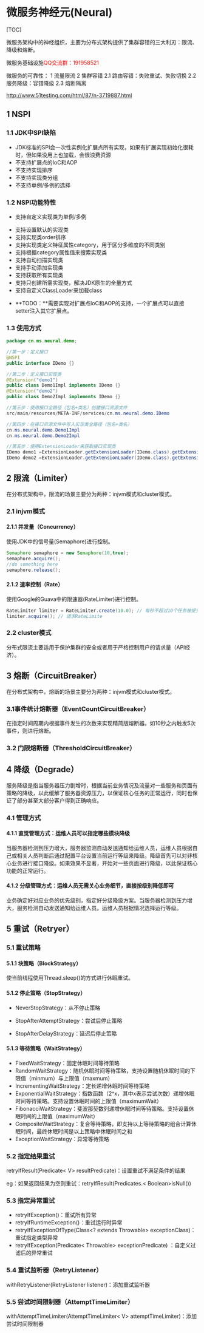 # 微服务神经元(Neural)

[TOC]


微服务架构中的神经组织，主要为分布式架构提供了集群容错的三大利刃：限流、降级和熔断。 

微服务基础设施<font color="red">QQ交流群：191958521</font>


微服务的可靠性：
1 流量限流
2 集群容错
	2.1 路由容错：失败重试、失败切换
	2.2 服务降级：容错降级
	2.3 熔断隔离

http://www.51testing.com/html/87/n-3719887.html


## 1 NSPI
### 1.1 JDK中SPI缺陷

+ JDK标准的SPI会一次性实例化扩展点所有实现，如果有扩展实现初始化很耗时，但如果没用上也加载，会很浪费资源
+ 不支持扩展点的IoC和AOP
+ 不支持实现排序
+ 不支持实现类分组
+ 不支持单例/多例的选择

### 1.2 NSPI功能特性

+ 支持自定义实现类为单例/多例

* 支持设置默认的实现类
* 支持实现类order排序
* 支持实现类定义特征属性category，用于区分多维度的不同类别
* 支持根据category属性值来搜索实现类
* 支持自动扫描实现类
* 支持手动添加实现类
* 支持获取所有实现类
* 支持只创建所需实现类，解决JDK原生的全量方式
* 支持自定义ClassLoader来加载class

+ **TODO：**需要实现对扩展点IoC和AOP的支持，一个扩展点可以直接setter注入其它扩展点。

### 1.3 使用方式

```java
package cn.ms.neural.demo;

//第一步：定义接口
@NSPI
public interface IDemo {}

//第二步：定义接口实现类
@Extension("demo1")
public class Demo1Impl implements IDemo {}
@Extension("demo2")
public class Demo2Impl implements IDemo {}

//第三步：使用接口全路径（包名+类名）创建接口资源文件
src/main/resources/META-INF/services/cn.ms.neural.demo.IDemo

//第四步：在接口资源文件中写入实现类全路径（包名+类名）
cn.ms.neural.demo.Demo1Impl
cn.ms.neural.demo.Demo2Impl

//第五步：使用ExtensionLoader来获取接口实现类
IDemo demo1 =ExtensionLoader.getExtensionLoader(IDemo.class).getExtension("demo1");
IDemo demo2 =ExtensionLoader.getExtensionLoader(IDemo.class).getExtension("demo2");
```



## 2 限流（Limiter）
在分布式架构中，限流的场景主要分为两种：injvm模式和cluster模式。

### 2.1 injvm模式
#### 2.1.1 并发量（Concurrency）
使用JDK中的信号量(Semaphore)进行控制。

```java
Semaphore semaphore = new Semaphore(10,true);
semaphore.acquire();
//do something here
semaphore.release();
```

#### 2.1.2 速率控制（Rate）
使用Google的Guava中的限速器(RateLimiter)进行控制。

```java
RateLimiter limiter = RateLimiter.create(10.0); // 每秒不超过10个任务被提交
limiter.acquire(); // 请求RateLimite
```

### 2.2 cluster模式

分布式限流主要适用于保护集群的安全或者用于严格控制用户的请求量（API经济）。



## 3 熔断（CircuitBreaker）
在分布式架构中，熔断的场景主要分为两种：injvm模式和cluster模式。

### 3.1事件统计熔断器（EventCountCircuitBreaker）

在指定时间周期内根据事件发生的次数来实现精简版熔断器。如10秒之内触发5次事件，则进行熔断。

### 3.2 门限熔断器（ThresholdCircuitBreaker）



## 4 降级（Degrade）
服务降级是指当服务器压力剧增时，根据当前业务情况及流量对一些服务和页面有策略的降级，以此缓解了服务器资源压力，以保证核心任务的正常运行，同时也保证了部分甚至大部分客户得到正确响应。


### 4.1 管理方式
#### 4.1.1 直觉管理方式：运维人员可以指定哪些模块降级
当服务器检测到压力增大，服务器监测自动发送通知给运维人员，运维人员根据自己或相关人员判断后通过配置平台设置当前运行等级来降级。降级首先可以对非核心业务进行接口降级。如果效果不显著，开始对一些页面进行降级，以此保证核心功能的正常运行。

#### 4.1.2 分级管理方式：运维人员无需关心业务细节，直接按级别降低即可
业务确定好对应业务的优先级别，指定好分级降级方案。当服务器检测到压力增大，服务检测自动发送通知给运维人员。运维人员根据情况选择运行等级。




## 5 重试（Retryer）

### 5.1 重试策略

#### 5.1.1 块策略（BlockStrategy）

使当前线程使用Thread.sleep()的方式进行休眠重试。

#### 5.1.2 停止策略（StopStrategy）

+ NeverStopStrategy：从不停止策略


+ StopAfterAttemptStrategy：尝试后停止策略


+ StopAfterDelayStrategy：延迟后停止策略

#### 5.1.3 等待策略（WaitStrategy）

+ FixedWaitStrategy：固定休眠时间等待策略
+ RandomWaitStrategy：随机休眠时间等待策略，支持设置随机休眠时间的下限值（minmum）与上限值（maxmum）
+ IncrementingWaitStrategy：定长递增休眠时间等待策略
+ ExponentialWaitStrategy：指数函数（2^x，其中x表示尝试次数）递增休眠时间等待策略。支持设置休眠时间的上限值（maximumWait）
+ FibonacciWaitStrategy：斐波那契数列递增休眠时间等待策略。支持设置休眠时间的上限值（maximumWait）
+ CompositeWaitStrategy：复合等待策略，即支持以上等待策略的组合计算休眠时间，最终休眠时间是以上策略中休眠时间之和
+ ExceptionWaitStrategy：异常等待策略

### 5.2 指定结果重试

retryIfResult(Predicate< V> resultPredicate)：设置重试不满足条件的结果

eg：如果返回结果为空则重试：retryIfResult(Predicates.< Boolean>isNull())

### 5.3 指定异常重试

+ retryIfException()：重试所有异常
+ retryIfRuntimeException()：重试运行时异常
+ retryIfExceptionOfType(Class<? extends Throwable> exceptionClass)：重试指定类型异常
+ retryIfException(Predicate< Throwable> exceptionPredicate) ：自定义过滤后的异常重试

### 5.4 重试监听器（RetryListener）

withRetryListener(RetryListener listener)：添加重试监听器

### 5.5 尝试时间限制器（AttemptTimeLimiter）

withAttemptTimeLimiter(AttemptTimeLimiter< V> attemptTimeLimiter)：添加尝试时间限制器